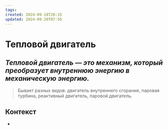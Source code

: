 ```yaml
---
tags: 
created: 2024-09-18T20:15
updated: 2024-09-20T07:56
---
```

# Тепловой двигатель

## ***Тепловой двигатель — это механизм, который преобразует внутреннюю энергию в механическую энергию.***

>Бывает разных видов: двигатель внутреннего сгорания, паровая турбина, реактивный двигатель, паровой двигатель.

## Контекст
- 

